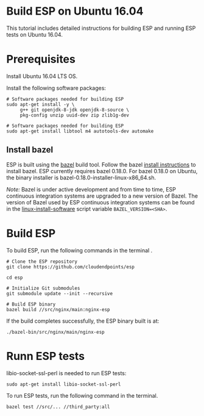 # Build ESP on Ubuntu 16.04 #

This tutorial includes detailed instructions for building
ESP and running ESP tests on Ubuntu 16.04.

# Prerequisites #

Install Ubuntu 16.04 LTS OS.

Install the following software packages:

    # Software packages needed for building ESP
    sudo apt-get install -y \
         g++ git openjdk-8-jdk openjdk-8-source \
         pkg-config unzip uuid-dev zip zlib1g-dev

    # Software packages needed for building ESP
    sudo apt-get install libtool m4 autotools-dev automake
         
## Install bazel ##

ESP is built using the [bazel](http://bazel.io) build tool. 
Follow the bazel [install instructions](https://docs.bazel.build/versions/master/install-ubuntu.html#install-using-binary-installer) to install bazel. 
ESP currently requires bazel 0.18.0. For bazel 0.18.0 on Ubuntu, 
the binary installer is bazel-0.18.0-installer-linux-x86_64.sh.

*Note:* Bazel is under active development and from time to time, ESP continuous
integration systems are upgraded to a new version of Bazel. 
The version of Bazel used by ESP continuous integration systems can be found in
the [linux-install-software](/script/linux-install-software)
script variable `BAZEL_VERSION=<SHA>`.

# Build ESP #

To build ESP, run the following commands in the terminal .

    # Clone the ESP repository
    git clone https://github.com/cloudendpoints/esp

    cd esp

    # Initialize Git submodules
    git submodule update --init --recursive

    # Build ESP binary
    bazel build //src/nginx/main:nginx-esp

If the build completes successfully, the ESP binary built is at:

    ./bazel-bin/src/nginx/main/nginx-esp

# Runn ESP tests #

libio-socket-ssl-perl is needed to run ESP tests: 

    sudo apt-get install libio-socket-ssl-perl

To run ESP tests, run the following command in the terminal.

    bazel test //src/... //third_party:all
